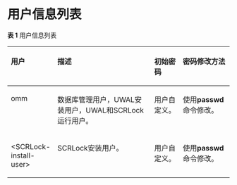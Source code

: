 # 用户信息列表<a name="ZH-CN_TOPIC_0000001772356493"></a>

**表 1**  用户信息列表

<a name="table1143674515419"></a>
<table><thead align="left"><tr id="row5437204519419"><th class="cellrowborder" valign="top" width="19.27%" id="mcps1.2.5.1.1"><p id="p957781624414"><a name="p957781624414"></a><a name="p957781624414"></a>用户</p>
</th>
<th class="cellrowborder" valign="top" width="44.800000000000004%" id="mcps1.2.5.1.2"><p id="p17577191654412"><a name="p17577191654412"></a><a name="p17577191654412"></a>描述</p>
</th>
<th class="cellrowborder" valign="top" width="12.97%" id="mcps1.2.5.1.3"><p id="p1257711166446"><a name="p1257711166446"></a><a name="p1257711166446"></a>初始密码</p>
</th>
<th class="cellrowborder" valign="top" width="22.96%" id="mcps1.2.5.1.4"><p id="p357713169444"><a name="p357713169444"></a><a name="p357713169444"></a>密码修改方法</p>
</th>
</tr>
</thead>
<tbody><tr id="row4437845947"><td class="cellrowborder" valign="top" width="19.27%" headers="mcps1.2.5.1.1 "><p id="p0509111719112"><a name="p0509111719112"></a><a name="p0509111719112"></a>omm</p>
</td>
<td class="cellrowborder" valign="top" width="44.800000000000004%" headers="mcps1.2.5.1.2 "><p id="p75092017131116"><a name="p75092017131116"></a><a name="p75092017131116"></a>数据库管理用户，UWAL安装用户，UWAL和SCRLock运行用户。</p>
</td>
<td class="cellrowborder" valign="top" width="12.97%" headers="mcps1.2.5.1.3 "><p id="p2509131741110"><a name="p2509131741110"></a><a name="p2509131741110"></a>用户自定义。</p>
</td>
<td class="cellrowborder" valign="top" width="22.96%" headers="mcps1.2.5.1.4 "><p id="p19509101714111"><a name="p19509101714111"></a><a name="p19509101714111"></a>使用<strong id="b1410512536114"><a name="b1410512536114"></a><a name="b1410512536114"></a>passwd</strong>命令修改。</p>
</td>
</tr>
<tr id="row17437145049"><td class="cellrowborder" valign="top" width="19.27%" headers="mcps1.2.5.1.1 "><p id="p18577516114419"><a name="p18577516114419"></a><a name="p18577516114419"></a>&lt;SCRLock-install-user&gt;</p>
</td>
<td class="cellrowborder" valign="top" width="44.800000000000004%" headers="mcps1.2.5.1.2 "><p id="p757720162443"><a name="p757720162443"></a><a name="p757720162443"></a>SCRLock安装用户。</p>
</td>
<td class="cellrowborder" valign="top" width="12.97%" headers="mcps1.2.5.1.3 "><p id="p16577111619445"><a name="p16577111619445"></a><a name="p16577111619445"></a>用户自定义。</p>
</td>
<td class="cellrowborder" valign="top" width="22.96%" headers="mcps1.2.5.1.4 "><p id="p25771616184420"><a name="p25771616184420"></a><a name="p25771616184420"></a>使用<strong id="b1957751613446"><a name="b1957751613446"></a><a name="b1957751613446"></a>passwd</strong>命令修改。</p>
</td>
</tr>
</tbody>
</table>

